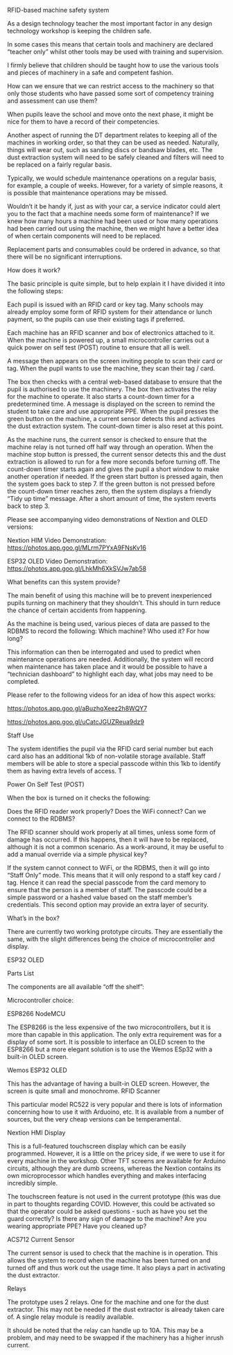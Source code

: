 RFID-based machine safety system


As a design technology teacher the most 
important factor in any design technology 
workshop is keeping the children safe. 

In some cases this means that certain tools 
and machinery are declared “teacher only” 
whilst other tools may be used with training 
and supervision. 

I firmly believe that children should be taught 
how to use the various tools and pieces of 
machinery in a safe and competent fashion. 

How can we ensure that we can restrict access 
to the machinery so that only those students 
who have passed some sort of competency training
 and assessment can use them?

When pupils leave the school and move onto the 
next phase, it might be nice for them to have a 
record of their competencies.

Another aspect of running the DT department 
relates to keeping all of the machines in 
working order, so that they can be used as 
needed. Naturally, things will wear out, 
such as sanding discs or bandsaw blades, etc. 
The dust extraction system will need to be 
safely cleaned and filters will need to be 
replaced on a fairly regular basis. 

Typically, we would schedule maintenance 
operations on a regular basis, for example, 
a couple of weeks. However, for a variety of 
simple reasons, it is possible that maintenance 
operations may be missed. 

Wouldn’t it be handy if, just as with your car,
 a service indicator could alert you to the fact 
that a machine needs some form of maintenance? If we knew how many hours a machine had been used or how many operations had been carried out using the machine, then we might have a better idea of when certain components will need to be replaced. 

Replacement parts and consumables could be 
ordered in advance, so that there will be no 
significant interruptions.


How does it work?

The basic principle is quite simple, 
but to help explain it I have divided it into 
the following steps:

Each pupil is issued with an RFID card or key tag. Many schools may already employ some form of RFID system for their attendance or lunch payment, so the pupils can use their existing tags if preferred.


Each machine has an RFID scanner and box of electronics attached to it. When the machine is powered up, a small  microcontroller carries out a quick power on self test (POST) routine to ensure that all is well. 

A message then appears on the screen inviting people to scan their card or tag.
When the pupil wants to use the machine, they scan their tag / card.

The box then checks with a central web-based database to ensure that the pupil is authorised to use the machinery. 
The box then activates the relay for the machine to operate. It also starts a count-down timer for a predetermined time. A message is displayed on the screen to remind the student to take care and use appropriate PPE.
When the pupil presses the green button on the machine, a current sensor detects this and activates the dust extraction system. The count-down timer is also reset at this point.

As the machine runs, the current sensor is checked to ensure that the machine relay is not turned off half way through an operation.
When the machine stop button is pressed, the current sensor detects this and the dust extraction is allowed to run for a few more seconds before turning off.
The count-down timer starts again and gives the pupil a short window to make another operation if needed.
If the green start button is pressed again, then the system goes back to step 7.
If the green button is not pressed before the count-down timer reaches zero, then the system displays a friendly “Tidy up time” message.
After a short amount of time, the system reverts back to step 3.

Please see accompanying video demonstrations of Nextion and OLED versions:

Nextion HIM Video Demonstration: https://photos.app.goo.gl/MLrm7PYxA9FNsKv16

ESP32 OLED Video Demonstration: https://photos.app.goo.gl/LhkMh6XkSVJw7ab58




What benefits can this system provide?

The main benefit of using this machine will be to prevent inexperienced pupils turning on machinery that they shouldn’t. This should in turn reduce the chance of certain accidents from happening.

As the machine is being used, various pieces of data are passed to the RDBMS to record the following:
Which machine?
Who used it?
For how long?

This information can then be interrogated and used to predict when maintenance operations are needed. Additionally, the system will record when maintenance has taken place and it would be possible to have a “technician dashboard” to highlight each day, what jobs may need to be completed.

Please refer to the following videos for an idea of how this aspect works:

https://photos.app.goo.gl/aBuzhqXeez2h8WQY7


https://photos.app.goo.gl/uCatcJGUZReua9dz9
 
Staff Use

The system identifies the pupil via the RFID card serial number but each card also has an additional 1kb of non-volatile storage available. Staff members will be able to store a special passcode within this 1kb to identify them as having extra levels of access. T 

Power On Self Test (POST)

When the box is turned on it checks the following:

Does the RFID reader work properly?
Does the WiFi connect?
Can we connect to the RDBMS?

The RFID scanner should work properly at all times, unless some form of damage has occurred. If this happens, then it will have to be replaced, although it is not a common scenario. As a work-around, it may be useful to add a manual override via a simple physical key?

If the system cannot connect to WiFi, or the RDBMS, then it will go into “Staff Only” mode. This means that it will only respond to a staff key card / tag. Hence it can read the special passcode from the card memory to ensure that the person is a member of staff. The passcode could be a simple password or a hashed value based on the staff member’s credentials. This second option may provide an extra layer of security.




What’s in the box?

There are currently two working prototype circuits. They are essentially the same, with the slight differences being the choice of microcontroller and display.

ESP32 OLED

Parts List

The components are all available “off the shelf”:

Microcontroller choice:

ESP8266 NodeMCU

 
The ESP8266 is the less expensive of the two microcontrollers, but it is more than capable in this application. The only extra requirement was for a display of some sort. It is possible to interface an OLED screen to the ESP8266 but a more elegant solution is to use the Wemos ESp32 with a built-in OLED screen.

Wemos ESP32 OLED


This has the advantage of having a built-in OLED screen. However, the screen is quite small and monochrome.
RFID Scanner

This particular model RC522 is very popular and there is lots of information concerning how to use it with Arduoino, etc. It is available from a number of sources, but the very cheap versions can be temperamental.

Nextion HMI Display


This is a full-featured touchscreen display which can be easily programmed. However, it is a little on the pricey side, if we were to use it for every machine in the workshop.
Other TFT screens are available for Arduino circuits, although they are dumb screens, whereas the Nextion contains its own microprocessor which handles everything and makes interfacing incredibly simple. 

The touchscreen feature is not used in the current prototype (this was due in part to thoughts regarding COVID. However, this could be activated so that the operator could be asked questions - such as have you set the guard correctly? Is there any sign of damage to the machine? Are you wearing appropriate PPE? Have you cleaned up?


ACS712 Current Sensor

The current sensor is used to check that the machine is in operation. This allows the system to record when the machine has been turned on and turned off and thus work out the usage time. It also plays a part in activating the dust extractor.


Relays

 The prototype uses 2 relays. One for the machine and one for the dust extractor. This may not be needed if the dust extractor is already taken care of. A single relay module is readily available.

It should be noted that the relay can handle up to 10A. This may be a problem, and may need to be swapped if the machinery has a higher inrush current.
